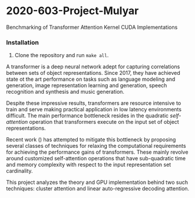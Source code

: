 # 2020-603-Project-Mulyar
Benchmarking of Transformer Attention Kernel CUDA Implementations

### Installation
1. Clone the repository and run `make all`.

A transformer is a deep neural network adept for capturing correlations between sets of object representations.
Since 2017, they have achieved state ot the art performance on tasks such as language modeling and generation, image
representation learning and generation, speech recognition and synthesis and music generation.

Despite these impressive results, transformers are resource intensive to train and serve making practical application
in low latency environments difficult. The main performance bottleneck resides in the quadratic *self-attention* operation that
transformers execute on the input set of object representations.

Recent work () has attempted to mitigate this bottleneck by proposing several classes of techniques for relaxing
the computational requirements for achieving the performance gains of transformers. These mainly revolve around
customized self-attention operations that have sub-quadratic time and memory complexity with respect to the input
 representation set cardinality.
 
This project analyzes the theory and GPU implementation behind two such techniques: cluster attention and linear auto-regressive decoding attention.